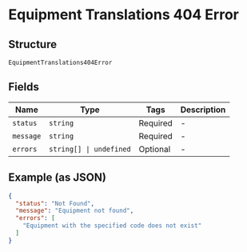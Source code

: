
# Equipment Translations 404 Error

## Structure

`EquipmentTranslations404Error`

## Fields

| Name | Type | Tags | Description |
|  --- | --- | --- | --- |
| `status` | `string` | Required | - |
| `message` | `string` | Required | - |
| `errors` | `string[] \| undefined` | Optional | - |

## Example (as JSON)

```json
{
  "status": "Not Found",
  "message": "Equipment not found",
  "errors": [
    "Equipment with the specified code does not exist"
  ]
}
```

